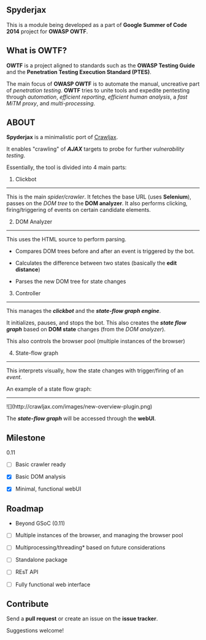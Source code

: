 Spyderjax
---

This is a module being developed as a part of **Google Summer of Code 2014** project for **OWASP OWTF**.



What is OWTF?
---

**OWTF** is a project aligned to standards such as the **OWASP Testing Guide** and the **Penetration Testing Execution Standard (PTES)**.

The main focus of **OWASP OWTF** is to automate the manual, uncreative part of *penetration testing*. **OWTF** tries to unite tools and expedite pentesting through *automation*, *efficient reporting*, *efficient human analysis*, a *fast MiTM proxy*, and *multi-processing*.


ABOUT
---

**Spyderjax** is a minimalistic port of [Crawljax](http://www.github.com/crawljax/crawljax.git).

It enables "crawling" of ***AJAX*** targets to probe for further *vulnerability testing*.

Essentially, the tool is divided into 4 main parts:


1. Clickbot
---

This is the main *spider/crawler*. It fetches the base URL (uses **Selenium**), passes on the *DOM tree* to the **DOM analyzer**.
It also performs clicking, firing/triggering of events on certain candidate elements.


2. DOM Analyzer
---

This uses the HTML source to perform parsing.

  * Compares DOM trees before and after an event is triggered by the bot.

  * Calculates the difference between two states (basically the **edit distance**)

  * Parses the new DOM tree for state changes


3. Controller
---

This manages the ***clickbot*** and the ***state-flow graph engine***.

It initializes, pauses, and stops the bot. This also creates the ***state flow graph*** based on **DOM state** changes (from the *DOM analyzer*).

This also controls the browser pool (multiple instances of the browser)


4. State-flow graph
---

This interprets visually, how the state changes with trigger/firing of an *event*.

An example of a state flow graph:
<hr>
![](http://crawljax.com/images/new-overview-plugin.png)

The ***state-flow graph*** will be accessed through the **webUI**.


Milestone
---
0.11

- [ ] Basic crawler ready

- [x] Basic DOM analysis

- [x] Minimal, functional webUI

Roadmap
---

* Beyond GSoC (0.11)

- [ ] Multiple instances of the browser, and managing the browser pool

- [ ] Multiprocessing/threading* based on future considerations

- [ ] Standalone package

- [ ] REsT API

- [ ] Fully functional web interface


Contribute
---

Send a **pull request** or create an issue on the **issue tracker**.

Suggestions welcome!
